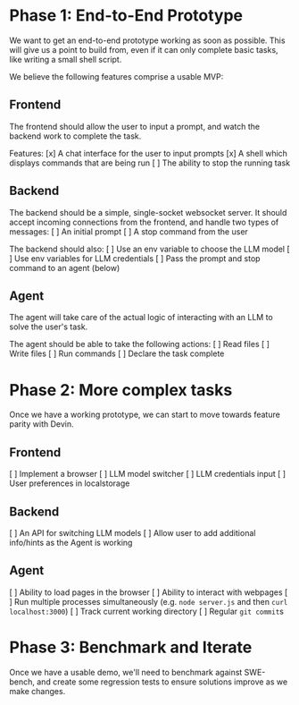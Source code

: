 # Phase 1: End-to-End Prototype
We want to get an end-to-end prototype working as soon as possible.
This will give us a point to build from,
even if it can only complete basic tasks, like writing a small
shell script.

We believe the following features comprise a usable MVP:

## Frontend
The frontend should allow the user to input a prompt, and watch the
backend work to complete the task.

Features:
[x] A chat interface for the user to input prompts
[x] A shell which displays commands that are being run
[ ] The ability to stop the running task

## Backend
The backend should be a simple, single-socket websocket server.
It should accept incoming connections from the frontend, and handle
two types of messages:
[ ] An initial prompt
[ ] A stop command from the user

The backend should also:
[ ] Use an env variable to choose the LLM model
[ ] Use env variables for LLM credentials
[ ] Pass the prompt and stop command to an agent (below)

## Agent
The agent will take care of the actual logic of interacting with an LLM
to solve the user's task.

The agent should be able to take the following actions:
[ ] Read files
[ ] Write files
[ ] Run commands
[ ] Declare the task complete

# Phase 2: More complex tasks
Once we have a working prototype, we can start to move towards feature parity with Devin.

## Frontend
[ ] Implement a browser
[ ] LLM model switcher
[ ] LLM credentials input
[ ] User preferences in localstorage

## Backend
[ ] An API for switching LLM models
[ ] Allow user to add additional info/hints as the Agent is working

## Agent
[ ] Ability to load pages in the browser
[ ] Ability to interact with webpages
[ ] Run multiple processes simultaneously (e.g. `node server.js` and then `curl localhost:3000`)
[ ] Track current working directory
[ ] Regular `git commit`s

# Phase 3: Benchmark and Iterate
Once we have a usable demo, we'll need to benchmark against SWE-bench,
and create some regression tests to ensure solutions improve as we make changes.


